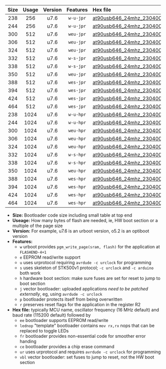|Size|Usage|Version|Features|Hex file|
|:-:|:-:|:-:|:-:|:--|
|238|256|u7.6|`w-u-jpr`|[at90usb646_24mhz_230400bps_ur_vbl.hex](https://raw.githubusercontent.com/stefanrueger/urboot/main/at90usb646_24mhz_230400bps_ur_vbl.hex)|
|244|256|u7.6|`w-u-jpr`|[at90usb646_24mhz_230400bps_lednop_ur_vbl.hex](https://raw.githubusercontent.com/stefanrueger/urboot/main/at90usb646_24mhz_230400bps_lednop_ur_vbl.hex)|
|300|512|u7.6|`weu-jpr`|[at90usb646_24mhz_230400bps_ee_ur_vbl.hex](https://raw.githubusercontent.com/stefanrueger/urboot/main/at90usb646_24mhz_230400bps_ee_ur_vbl.hex)|
|306|512|u7.6|`weu-jpr`|[at90usb646_24mhz_230400bps_ee_lednop_ur_vbl.hex](https://raw.githubusercontent.com/stefanrueger/urboot/main/at90usb646_24mhz_230400bps_ee_lednop_ur_vbl.hex)|
|324|512|u7.6|`weu-jpr`|[at90usb646_24mhz_230400bps_ee_lednop_fr_ur_vbl.hex](https://raw.githubusercontent.com/stefanrueger/urboot/main/at90usb646_24mhz_230400bps_ee_lednop_fr_ur_vbl.hex)|
|332|512|u7.6|`w-s-jpr`|[at90usb646_24mhz_230400bps_vbl.hex](https://raw.githubusercontent.com/stefanrueger/urboot/main/at90usb646_24mhz_230400bps_vbl.hex)|
|338|512|u7.6|`w-s-jpr`|[at90usb646_24mhz_230400bps_lednop_vbl.hex](https://raw.githubusercontent.com/stefanrueger/urboot/main/at90usb646_24mhz_230400bps_lednop_vbl.hex)|
|350|512|u7.6|`weu-jpr`|[at90usb646_24mhz_230400bps_ee_lednop_fr_ce_ur_vbl.hex](https://raw.githubusercontent.com/stefanrueger/urboot/main/at90usb646_24mhz_230400bps_ee_lednop_fr_ce_ur_vbl.hex)|
|388|512|u7.6|`wes-jpr`|[at90usb646_24mhz_230400bps_ee_vbl.hex](https://raw.githubusercontent.com/stefanrueger/urboot/main/at90usb646_24mhz_230400bps_ee_vbl.hex)|
|394|512|u7.6|`wes-jpr`|[at90usb646_24mhz_230400bps_ee_lednop_vbl.hex](https://raw.githubusercontent.com/stefanrueger/urboot/main/at90usb646_24mhz_230400bps_ee_lednop_vbl.hex)|
|424|512|u7.6|`wes-jpr`|[at90usb646_24mhz_230400bps_ee_lednop_fr_vbl.hex](https://raw.githubusercontent.com/stefanrueger/urboot/main/at90usb646_24mhz_230400bps_ee_lednop_fr_vbl.hex)|
|464|512|u7.6|`wes-jpr`|[at90usb646_24mhz_230400bps_ee_lednop_fr_ce_vbl.hex](https://raw.githubusercontent.com/stefanrueger/urboot/main/at90usb646_24mhz_230400bps_ee_lednop_fr_ce_vbl.hex)|
|238|1024|u7.6|`w-u-hpr`|[at90usb646_24mhz_230400bps_ur.hex](https://raw.githubusercontent.com/stefanrueger/urboot/main/at90usb646_24mhz_230400bps_ur.hex)|
|244|1024|u7.6|`w-u-hpr`|[at90usb646_24mhz_230400bps_lednop_ur.hex](https://raw.githubusercontent.com/stefanrueger/urboot/main/at90usb646_24mhz_230400bps_lednop_ur.hex)|
|300|1024|u7.6|`weu-hpr`|[at90usb646_24mhz_230400bps_ee_ur.hex](https://raw.githubusercontent.com/stefanrueger/urboot/main/at90usb646_24mhz_230400bps_ee_ur.hex)|
|306|1024|u7.6|`weu-hpr`|[at90usb646_24mhz_230400bps_ee_lednop_ur.hex](https://raw.githubusercontent.com/stefanrueger/urboot/main/at90usb646_24mhz_230400bps_ee_lednop_ur.hex)|
|324|1024|u7.6|`weu-hpr`|[at90usb646_24mhz_230400bps_ee_lednop_fr_ur.hex](https://raw.githubusercontent.com/stefanrueger/urboot/main/at90usb646_24mhz_230400bps_ee_lednop_fr_ur.hex)|
|332|1024|u7.6|`w-s-hpr`|[at90usb646_24mhz_230400bps.hex](https://raw.githubusercontent.com/stefanrueger/urboot/main/at90usb646_24mhz_230400bps.hex)|
|338|1024|u7.6|`w-s-hpr`|[at90usb646_24mhz_230400bps_lednop.hex](https://raw.githubusercontent.com/stefanrueger/urboot/main/at90usb646_24mhz_230400bps_lednop.hex)|
|350|1024|u7.6|`weu-hpr`|[at90usb646_24mhz_230400bps_ee_lednop_fr_ce_ur.hex](https://raw.githubusercontent.com/stefanrueger/urboot/main/at90usb646_24mhz_230400bps_ee_lednop_fr_ce_ur.hex)|
|388|1024|u7.6|`wes-hpr`|[at90usb646_24mhz_230400bps_ee.hex](https://raw.githubusercontent.com/stefanrueger/urboot/main/at90usb646_24mhz_230400bps_ee.hex)|
|394|1024|u7.6|`wes-hpr`|[at90usb646_24mhz_230400bps_ee_lednop.hex](https://raw.githubusercontent.com/stefanrueger/urboot/main/at90usb646_24mhz_230400bps_ee_lednop.hex)|
|424|1024|u7.6|`wes-hpr`|[at90usb646_24mhz_230400bps_ee_lednop_fr.hex](https://raw.githubusercontent.com/stefanrueger/urboot/main/at90usb646_24mhz_230400bps_ee_lednop_fr.hex)|
|464|1024|u7.6|`wes-hpr`|[at90usb646_24mhz_230400bps_ee_lednop_fr_ce.hex](https://raw.githubusercontent.com/stefanrueger/urboot/main/at90usb646_24mhz_230400bps_ee_lednop_fr_ce.hex)|

- **Size:** Bootloader code size including small table at top end
- **Useage:** How many bytes of flash are needed, ie, HW boot section or a multiple of the page size
- **Version:** For example, u7.6 is an urboot version, o5.2 is an optiboot version
- **Features:**
  + `w` urboot provides `pgm_write_page(sram, flash)` for the application at `FLASHEND-4+1`
  + `e` EEPROM read/write support
  + `u` uses urprotocol requiring `avrdude -c urclock` for programming
  + `s` uses skeleton of STK500v1 protocol; `-c urclock` and `-c arduino` both work
  + `h` hardware boot section: make sure fuses are set for reset to jump to boot section
  + `j` vector bootloader: uploaded applications *need to be patched externally*, eg, using `avrdude -c urclock`
  + `p` bootloader protects itself from being overwritten
  + `r` preserves reset flags for the application in the register R2
- **Hex file:** typically MCU name, oscillator frequency (16 MHz default) and baud rate (115200 default) followed by
  + `ee` bootloader supports EEPROM read/write
  + `lednop` "template" bootloader contains `mov rx,rx` nops that can be replaced to toggle LEDs
  + `fr` bootloader provides non-essential code for smoother error handing
  + `ce` bootloader provides a chip erase command
  + `ur` uses urprotocol and requires `avrdude -c urclock` for programming
  + `vbl` vector bootloader: set fuses to jump to reset, not the HW boot section
